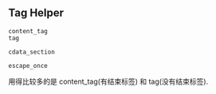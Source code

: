 ## Tag Helper

```
content_tag
tag

cdata_section

escape_once
```

用得比较多的是 content_tag(有结束标签) 和 tag(没有结束标签).
